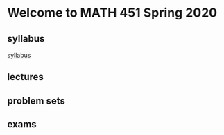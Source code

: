 # Welcome to MATH 451 Spring 2020

## syllabus

[syllabus](syllabus/syllabus.pdf)

## lectures

## problem sets

## exams
